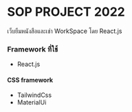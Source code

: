 # SOP PROJECT 2022
เว็บยืมหนังสือและเช่า WorkSpace โดย React.js

### Framework ที่ใช้
- React.js
#### CSS framework
- TailwindCss
- MaterialUi
